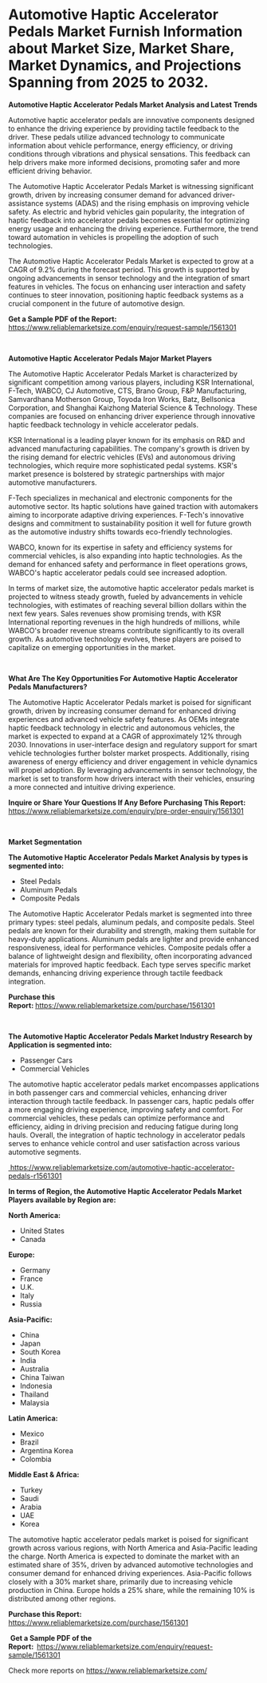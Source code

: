 <p><h1>Automotive Haptic Accelerator Pedals Market Furnish Information about Market Size, Market Share, Market Dynamics, and Projections Spanning from 2025 to 2032.</h1></p><p><strong>Automotive Haptic Accelerator Pedals Market Analysis and Latest Trends</strong></p>
<p><p>Automotive haptic accelerator pedals are innovative components designed to enhance the driving experience by providing tactile feedback to the driver. These pedals utilize advanced technology to communicate information about vehicle performance, energy efficiency, or driving conditions through vibrations and physical sensations. This feedback can help drivers make more informed decisions, promoting safer and more efficient driving behavior.</p><p>The Automotive Haptic Accelerator Pedals Market is witnessing significant growth, driven by increasing consumer demand for advanced driver-assistance systems (ADAS) and the rising emphasis on improving vehicle safety. As electric and hybrid vehicles gain popularity, the integration of haptic feedback into accelerator pedals becomes essential for optimizing energy usage and enhancing the driving experience. Furthermore, the trend toward automation in vehicles is propelling the adoption of such technologies.</p><p>The Automotive Haptic Accelerator Pedals Market is expected to grow at a CAGR of 9.2% during the forecast period. This growth is supported by ongoing advancements in sensor technology and the integration of smart features in vehicles. The focus on enhancing user interaction and safety continues to steer innovation, positioning haptic feedback systems as a crucial component in the future of automotive design.</p></p>
<p><strong>Get a Sample PDF of the Report:&nbsp;</strong> <a href="https://www.reliablemarketsize.com/enquiry/request-sample/1561301?utm_campaign=2759&utm_medium=2&utm_source=Github&utm_content=ia&utm_term=30032025&utm_id=automotive-haptic-accelerator-pedals">https://www.reliablemarketsize.com/enquiry/request-sample/1561301</a></p>
<p>&nbsp;</p>
<p><strong>Automotive Haptic Accelerator Pedals Major Market Players</strong></p>
<p><p>The Automotive Haptic Accelerator Pedals Market is characterized by significant competition among various players, including KSR International, F-Tech, WABCO, CJ Automotive, CTS, Brano Group, F&P Manufacturing, Samvardhana Motherson Group, Toyoda Iron Works, Batz, Bellsonica Corporation, and Shanghai Kaizhong Material Science & Technology. These companies are focused on enhancing driver experience through innovative haptic feedback technology in vehicle accelerator pedals.</p><p>KSR International is a leading player known for its emphasis on R&D and advanced manufacturing capabilities. The company's growth is driven by the rising demand for electric vehicles (EVs) and autonomous driving technologies, which require more sophisticated pedal systems. KSR's market presence is bolstered by strategic partnerships with major automotive manufacturers.</p><p>F-Tech specializes in mechanical and electronic components for the automotive sector. Its haptic solutions have gained traction with automakers aiming to incorporate adaptive driving experiences. F-Tech's innovative designs and commitment to sustainability position it well for future growth as the automotive industry shifts towards eco-friendly technologies.</p><p>WABCO, known for its expertise in safety and efficiency systems for commercial vehicles, is also expanding into haptic technologies. As the demand for enhanced safety and performance in fleet operations grows, WABCO's haptic accelerator pedals could see increased adoption.</p><p>In terms of market size, the automotive haptic accelerator pedals market is projected to witness steady growth, fueled by advancements in vehicle technologies, with estimates of reaching several billion dollars within the next few years. Sales revenues show promising trends, with KSR International reporting revenues in the high hundreds of millions, while WABCO's broader revenue streams contribute significantly to its overall growth. As automotive technology evolves, these players are poised to capitalize on emerging opportunities in the market.</p></p>
<p>&nbsp;</p>
<p><strong>What Are The Key Opportunities For Automotive Haptic Accelerator Pedals Manufacturers?</strong></p>
<p><p>The Automotive Haptic Accelerator Pedals market is poised for significant growth, driven by increasing consumer demand for enhanced driving experiences and advanced vehicle safety features. As OEMs integrate haptic feedback technology in electric and autonomous vehicles, the market is expected to expand at a CAGR of approximately 12% through 2030. Innovations in user-interface design and regulatory support for smart vehicle technologies further bolster market prospects. Additionally, rising awareness of energy efficiency and driver engagement in vehicle dynamics will propel adoption. By leveraging advancements in sensor technology, the market is set to transform how drivers interact with their vehicles, ensuring a more connected and intuitive driving experience.</p></p>
<p><strong>Inquire or Share Your Questions If Any Before Purchasing This Report:</strong> <a href="https://www.reliablemarketsize.com/enquiry/pre-order-enquiry/1561301?utm_campaign=2759&utm_medium=2&utm_source=Github&utm_content=ia&utm_term=30032025&utm_id=automotive-haptic-accelerator-pedals">https://www.reliablemarketsize.com/enquiry/pre-order-enquiry/1561301</a></p>
<p>&nbsp;</p>
<p><strong>Market Segmentation</strong></p>
<p><strong>The Automotive Haptic Accelerator Pedals Market Analysis by types is segmented into:</strong></p>
<p><ul><li>Steel Pedals</li><li>Aluminum Pedals</li><li>Composite Pedals</li></ul></p>
<p><p>The Automotive Haptic Accelerator Pedals market is segmented into three primary types: steel pedals, aluminum pedals, and composite pedals. Steel pedals are known for their durability and strength, making them suitable for heavy-duty applications. Aluminum pedals are lighter and provide enhanced responsiveness, ideal for performance vehicles. Composite pedals offer a balance of lightweight design and flexibility, often incorporating advanced materials for improved haptic feedback. Each type serves specific market demands, enhancing driving experience through tactile feedback integration.</p></p>
<p><strong>Purchase this Report:&nbsp;</strong><a href="https://www.reliablemarketsize.com/purchase/1561301?utm_campaign=2759&utm_medium=2&utm_source=Github&utm_content=ia&utm_term=30032025&utm_id=automotive-haptic-accelerator-pedals">https://www.reliablemarketsize.com/purchase/1561301</a></p>
<p>&nbsp;</p>
<p><strong>The Automotive Haptic Accelerator Pedals Market Industry Research by Application is segmented into:</strong></p>
<p><ul><li>Passenger Cars</li><li>Commercial Vehicles</li></ul></p>
<p><p>The automotive haptic accelerator pedals market encompasses applications in both passenger cars and commercial vehicles, enhancing driver interaction through tactile feedback. In passenger cars, haptic pedals offer a more engaging driving experience, improving safety and comfort. For commercial vehicles, these pedals can optimize performance and efficiency, aiding in driving precision and reducing fatigue during long hauls. Overall, the integration of haptic technology in accelerator pedals serves to enhance vehicle control and user satisfaction across various automotive segments.</p></p>
<p><a href="https://www.reliablemarketsize.com/automotive-haptic-accelerator-pedals-r1561301?utm_campaign=2759&utm_medium=2&utm_source=Github&utm_content=ia&utm_term=30032025&utm_id=automotive-haptic-accelerator-pedals">&nbsp;https://www.reliablemarketsize.com/automotive-haptic-accelerator-pedals-r1561301</a></p>
<p><strong>In terms of Region, the Automotive Haptic Accelerator Pedals Market Players available by Region are:</strong></p>
<p>
    <p> <strong> North America: </strong>
        <ul>
            <li>United States</li>
            <li>Canada</li>
        </ul>
        </p> 
    <p> <strong> Europe: </strong>
        <ul>
            <li>Germany</li>
            <li>France</li>
            <li>U.K.</li>
            <li>Italy</li>
            <li>Russia</li>
        </ul>
        </p> 
    <p> <strong> Asia-Pacific: </strong>
        <ul>
            <li>China</li>
            <li>Japan</li>
            <li>South Korea</li>
            <li>India</li>
            <li>Australia</li>
            <li>China Taiwan</li>
            <li>Indonesia</li>
            <li>Thailand</li>
            <li>Malaysia</li>
        </ul>
        </p> 
    <p> <strong> Latin America: </strong>
        <ul>
            <li>Mexico</li>
            <li>Brazil</li>
            <li>Argentina Korea</li>
            <li>Colombia</li>
        </ul>
        </p> 
    <p> <strong> Middle East & Africa: </strong>
        <ul>
            <li>Turkey</li>
            <li>Saudi</li>
            <li>Arabia</li>
            <li>UAE</li>
            <li>Korea</li>
        </ul>
    </p>
    </p>
<p><p>The automotive haptic accelerator pedals market is poised for significant growth across various regions, with North America and Asia-Pacific leading the charge. North America is expected to dominate the market with an estimated share of 35%, driven by advanced automotive technologies and consumer demand for enhanced driving experiences. Asia-Pacific follows closely with a 30% market share, primarily due to increasing vehicle production in China. Europe holds a 25% share, while the remaining 10% is distributed among other regions.</p></p>
<p><strong>Purchase this Report: </strong><a href="https://www.reliablemarketsize.com/purchase/1561301?utm_campaign=2759&utm_medium=2&utm_source=Github&utm_content=ia&utm_term=30032025&utm_id=automotive-haptic-accelerator-pedals">https://www.reliablemarketsize.com/purchase/1561301</a></p>
<p>&nbsp;<strong>Get a Sample PDF of the Report:&nbsp;&nbsp;</strong><a href="https://www.reliablemarketsize.com/enquiry/request-sample/1561301?utm_campaign=2759&utm_medium=2&utm_source=Github&utm_content=ia&utm_term=30032025&utm_id=automotive-haptic-accelerator-pedals">https://www.reliablemarketsize.com/enquiry/request-sample/1561301</a></p>
<p><strong></strong></p>
<p>Check more reports on <a href="https://www.reliablemarketsize.com/?utm_campaign=2759&utm_medium=2&utm_source=Github&utm_content=ia&utm_term=30032025&utm_id=automotive-haptic-accelerator-pedals">https://www.reliablemarketsize.com/</a></p>